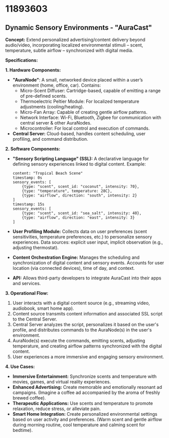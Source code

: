 # 11893603

## Dynamic Sensory Environments - "AuraCast"

**Concept:** Extend personalized advertising/content delivery beyond audio/video, incorporating localized environmental stimuli – scent, temperature, subtle airflow – synchronized with digital media.

**Specifications:**

**1. Hardware Components:**

*   **"AuraNode"**: A small, networked device placed within a user’s environment (home, office, car). Contains:
    *   Micro-Scent Diffuser: Cartridge-based, capable of emitting a range of pre-defined scents.
    *   Thermoelectric Peltier Module: For localized temperature adjustments (cooling/heating).
    *   Micro-Fan Array:  Capable of creating gentle airflow patterns.
    *   Network Interface: Wi-Fi, Bluetooth, Zigbee for communication with central server & other AuraNodes.
    *   Microcontroller:  For local control and execution of commands.
*   **Central Server:** Cloud-based, handles content scheduling, user profiling, and command distribution.

**2. Software Components:**

*   **"Sensory Scripting Language" (SSL):**  A declarative language for defining sensory experiences linked to digital content. Example:

    ```ssl
    content: "Tropical Beach Scene"
    timestamp: 0s
    sensory_events: [
        {type: "scent", scent_id: "coconut", intensity: 70},
        {type: "temperature", temperature: 28C},
        {type: "airflow", direction: "south", intensity: 2}
    ]
    timestamp: 15s
    sensory_events: [
        {type: "scent", scent_id: "sea_salt", intensity: 40},
        {type: "airflow", direction: "east", intensity: 3}
    ]
    ```
*   **User Profiling Module:**  Collects data on user preferences (scent sensitivities, temperature preferences, etc.) to personalize sensory experiences. Data sources: explicit user input, implicit observation (e.g., adjusting thermostat).
*   **Content Orchestration Engine:** Manages the scheduling and synchronization of digital content and sensory events.  Accounts for user location (via connected devices), time of day, and context.
*   **API:** Allows third-party developers to integrate AuraCast into their apps and services.

**3. Operational Flow:**

1.  User interacts with a digital content source (e.g., streaming video, audiobook, smart home app).
2.  Content source transmits content information and associated SSL script to the Central Server.
3.  Central Server analyzes the script, personalizes it based on the user's profile, and distributes commands to the AuraNode(s) in the user's environment.
4.  AuraNode(s) execute the commands, emitting scents, adjusting temperature, and creating airflow patterns synchronized with the digital content.
5.  User experiences a more immersive and engaging sensory environment.

**4. Use Cases:**

*   **Immersive Entertainment:**  Synchronize scents and temperature with movies, games, and virtual reality experiences.
*   **Enhanced Advertising:**  Create memorable and emotionally resonant ad campaigns. (Imagine a coffee ad accompanied by the aroma of freshly brewed coffee).
*   **Therapeutic Applications:**  Use scents and temperature to promote relaxation, reduce stress, or alleviate pain.
*   **Smart Home Integration:**  Create personalized environmental settings based on user activity and preferences. (Warm scent and gentle airflow during morning routine, cool temperature and calming scent for bedtime).